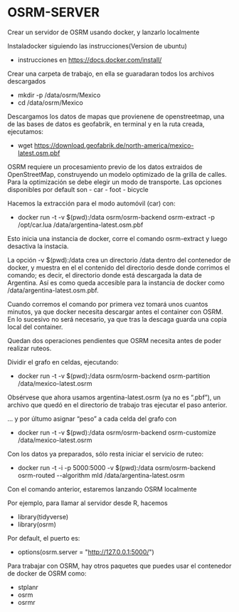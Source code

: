 # OSRM-SERVER
Crear un servidor de OSRM usando docker, y lanzarlo localmente


Instaladocker siguiendo las instrucciones(Version de ubuntu)
- instrucciones en https://docs.docker.com/install/

Crear una carpeta de trabajo, en ella se guaradaran todos los archivos descargados
- mkdir -p /data/osrm/Mexico
- cd /data/osrm/Mexico

Descargamos los datos de mapas que provienene de openstreetmap, una de las bases de datos es geofabrik,
en terminal y en la ruta creada, ejecutamos:
- wget https://download.geofabrik.de/north-america/mexico-latest.osm.pbf

OSRM requiere un procesamiento previo de los datos extraidos de OpenStreetMap, construyendo un modelo optimizado de la grilla de calles. Para la optimización se debe elegir un modo de transporte. Las opciones disponibles por default son - car - foot - bicycle

Hacemos la extracción para el modo automóvil (car) con:

- docker run -t -v $(pwd):/data osrm/osrm-backend osrm-extract -p /opt/car.lua /data/argentina-latest.osm.pbf

Esto inicia una instancia de docker, corre el comando osrm-extract y luego desactiva la instacia.

La opción -v $(pwd):/data crea un directorio /data dentro del contenedor de docker, y muestra en el el contenido del directorio desde donde corrimos el comando; es decir, el directorio donde está descargada la data de Argentina. Así es como queda accesible para la instancia de docker como /data/argentina-latest.osm.pbf.

Cuando corremos el comando por primera vez tomará unos cuantos minutos, ya que docker necesita descargar antes el container con OSRM. En lo sucesivo no será necesario, ya que tras la descaga guarda una copia local del container.

Quedan dos operaciones pendientes que OSRM necesita antes de poder realizar ruteos.

Dividir el grafo en celdas, ejecutando:

- docker run -t -v $(pwd):/data osrm/osrm-backend osrm-partition /data/mexico-latest.osrm

Obsérvese que ahora usamos argentina-latest.osrm (ya no es “.pbf”), un archivo que quedó en el directorio de trabajo tras ejecutar el paso anterior.


… y por últumo asignar “peso” a cada celda del grafo con

- docker run -t -v $(pwd):/data osrm/osrm-backend osrm-customize /data/mexico-latest.osrm



Con los datos ya preparados, sólo resta iniciar el servicio de ruteo:

- docker run -t -i -p 5000:5000 -v $(pwd):/data osrm/osrm-backend osrm-routed --algorithm mld /data/argentina-latest.osrm

Con el comando anterior, estaremos lanzando OSRM localmente



Por ejemplo, para llamar al servidor desde R, hacemos
- library(tidyverse)
- library(osrm)

Por default, el puerto es:
- options(osrm.server = "http://127.0.0.1:5000/")



Para trabajar con OSRM, hay otros paquetes que puedes usar el contenedor de docker de OSRM como:

- stplanr
- osrm
- osrmr








